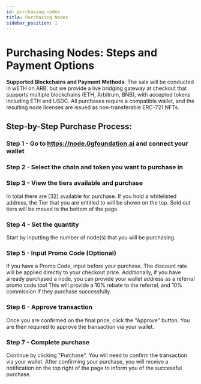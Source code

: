```yaml
---
id: purchasing-nodes
title: Purchasing Nodes
sidebar_position: 1
---
```


# Purchasing Nodes: Steps and Payment Options
**Supported Blockchains and Payment Methods**: The sale will be conducted in wETH on ARB, but we provide a live bridging gateway at checkout that supports multiple blockchains (ETH, Arbitrum, BNB), with accepted tokens including ETH and USDC. All purchases require a compatible wallet, and the resulting node licenses are issued as non-transferable ERC-721 NFTs.

## Step-by-Step Purchase Process:
### Step 1 - Go to https://node.0gfoundation.ai and connect your wallet
### Step 2 - Select the chain and token you want to purchase in 
### Step 3 - View the tiers available and purchase
In total there are [32] available for purchase. If you hold a whitelisted address, the Tier that you are entitled to will be shown on the top. Sold out tiers will be moved to the bottom of the page.
### Step 4 - Set the quantity
Start by inputting the number of node(s) that you will be purchasing.
### Step 5 - Input Promo Code (Optional)
If you have a Promo Code, input before your purchase. The discount rate will be applied directly to your checkout price.
Additionally, if you have already purchased a node, you can provide your wallet address as a referral promo code too! This will provide a 10% rebate to the referral, and 10% commission if they purchase successfully. 
### Step 6 - Approve transaction
Once you are confirmed on the final price, click the "Approve" button. You are then required to approve the transaction via your wallet.
### Step 7 - Complete purchase
Continue by clicking "Purchase". You will need to confirm the transaction via your wallet.
After confirming your purchase, you will receive a notification on the top right of the page to inform you of the successful purchase.




